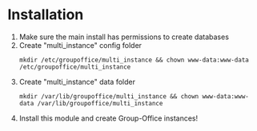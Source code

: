 # Installation

1. Make sure the main install has permissions to create databases
2. Create "multi_instance" config folder
	````````````````````````````````````````````````````````````````````````````````````````````````
	mkdir /etc/groupoffice/multi_instance && chown www-data:www-data /etc/groupoffice/multi_instance
	````````````````````````````````````````````````````````````````````````````````````````````````
3. Create "multi_instance" data folder
	````````````````````````````````````````````````````````````````````````````````````````````````
	mkdir /var/lib/groupoffice/multi_instance && chown www-data:www-data /var/lib/groupoffice/multi_instance
	````````````````````````````````````````````````````````````````````````````````````````````````
4. Install this module and create Group-Office instances!
